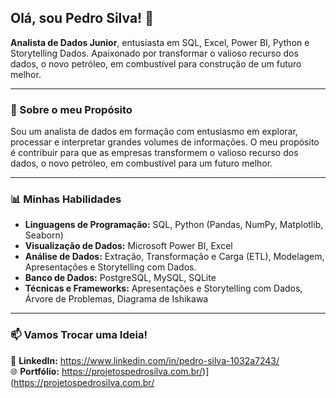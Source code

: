 ## Olá, sou Pedro Silva! 👋

**Analista de Dados Junior**, entusiasta em SQL, Excel, Power BI, Python e Storytelling Dados.
Apaixonado por transformar o valioso recurso dos dados, o novo petróleo, em combustível para construção de um futuro melhor.

---

### 🏅 Sobre o meu Propósito

Sou um analista de dados em formação com entusiasmo em explorar, processar e interpretar grandes volumes de informações. O meu propósito é contribuir para que as empresas transformem o valioso recurso dos dados, o novo petróleo, em combustível para um futuro melhor.

---

### 📊 Minhas Habilidades

- **Linguagens de Programação:** SQL, Python (Pandas, NumPy, Matplotlib, Seaborn)  
- **Visualização de Dados:** Microsoft Power BI, Excel
- **Análise de Dados:** Extração, Transformação e Carga (ETL), Modelagem, Apresentações e Storytelling com Dados.
- **Banco de Dados:** PostgreSQL, MySQL, SQLite  
- **Técnicas e Frameworks:** Apresentações e Storytelling com Dados, Árvore de Problemas, Diagrama de Ishikawa

---

### 📫 Vamos Trocar uma Ideia!

💼 **LinkedIn:** https://www.linkedin.com/in/pedro-silva-1032a7243/  
🌐 **Portfólio:** https://projetospedrosilva.com.br/)](https://projetospedrosilva.com.br/

